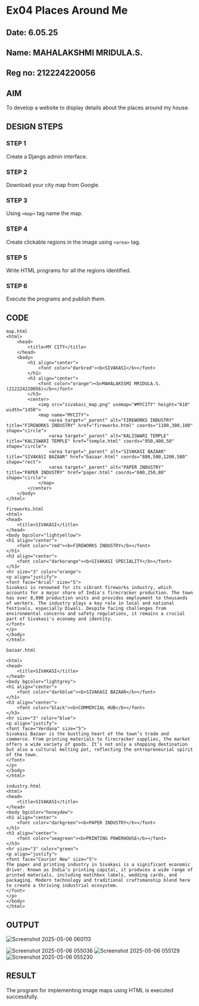 # Ex04 Places Around Me
## Date: 6.05.25
## Name: MAHALAKSHMI MRIDULA.S.
## Reg no: 212224220056

## AIM
To develop a website to display details about the places around my house.

## DESIGN STEPS

### STEP 1
Create a Django admin interface.

### STEP 2
Download your city map from Google.

### STEP 3
Using ```<map>``` tag name the map.

### STEP 4
Create clickable regions in the image using ```<area>``` tag.

### STEP 5
Write HTML programs for all the regions identified.

### STEP 6
Execute the programs and publish them.

## CODE
```
map.html
<html>
    <head>
        <title>MY CITY</title>
    </head>
    <body>
        <h1 align="center">
            <font color="darkred"><b>SIVAKASI</b></font>
        </h1>
        <h3 align="center">
            <font color="orange"><b>MAHALAKSSMI MRIDULA.S.(212224220056)</b></font>
        </h3>
        <center>
            <img src="sivakasi_map.png" usemap="#MYCITY" height="610" width="1450">
            <map name="MYCITY">
                <area target="_parent" alt="FIREWORKS INDUSTRY" title="FIREWORKS INDUSTRY" href="fireworks.html" coords="1100,300,100" shape="circle">
                <area target="_parent" alt="KALISWARI TEMPLE" title="KALISWARI TEMPLE" href="temple.html" coords="950,400,50" shape="circle">
                <area target="_parent" alt="SIVAKASI BAZAAR" title="SIVAKASI BAZAAR" href="bazaar.html" coords="800,500,1200,580" shape="rect">
                <area target="_parent" alt="PAPER INDUSTRY" title="PAPER INDUSTRY" href="paper.html" coords="600,250,80" shape="circle">
            </map>
        </center>
    </body>
</html>

fireworks.html
<html>
<head>
    <title>SIVAKASI</title>
</head>
<body bgcolor="lightyellow">
<h1 align="center">
    <font color="red"><b>FIREWORKS INDUSTRY</b></font>
</h1>
<h3 align="center">
    <font color="darkorange"><b>SIVAKASI SPECIALITY</b></font>
</h3>
<hr size="3" color="orange">
<p align="justify">
<font face="Arial" size="5">
Sivakasi is renowned for its vibrant fireworks industry, which accounts for a major share of India's firecracker production. The town has over 8,000 production units and provides employment to thousands of workers. The industry plays a key role in local and national festivals, especially Diwali. Despite facing challenges from environmental concerns and safety regulations, it remains a crucial part of Sivakasi's economy and identity.
</font>
</p>
</body>
</html>

bazaar.html

<html>
<head>
    <title>SIVAKASI</title>
</head>
<body bgcolor="lightgrey">
<h1 align="center">
    <font color="darkblue"><b>SIVAKASI BAZAAR</b></font>
</h1>
<h3 align="center">
    <font color="black"><b>COMMERCIAL HUB</b></font>
</h3>
<hr size="3" color="blue">
<p align="justify">
<font face="Verdana" size="5">
Sivakasi Bazaar is the bustling heart of the town’s trade and commerce. From printing materials to firecracker supplies, the market offers a wide variety of goods. It’s not only a shopping destination but also a cultural melting pot, reflecting the entrepreneurial spirit of the town.
</font>
</p>
</body>
</html>

industry.html
<html>
<head>
    <title>SIVAKASI</title>
</head>
<body bgcolor="honeydew">
<h1 align="center">
    <font color="darkgreen"><b>PAPER INDUSTRY</b></font>
</h1>
<h3 align="center">
    <font color="seagreen"><b>PRINTING POWERHOUSE</b></font>
</h3>
<hr size="3" color="green">
<p align="justify">
<font face="Courier New" size="5">
The paper and printing industry in Sivakasi is a significant economic driver. Known as India’s printing capital, it produces a wide range of printed materials, including matchbox labels, wedding cards, and packaging. Modern technology and traditional craftsmanship blend here to create a thriving industrial ecosystem.
</font>
</p>
</body>
</html>
```

## OUTPUT
![Screenshot 2025-05-06 060113](https://github.com/user-attachments/assets/014377ba-5ab4-4d80-b3ac-e987b5a5a110)

![Screenshot 2025-05-06 055036](https://github.com/user-attachments/assets/19c4de0a-309a-4286-87b0-377ddf9bc754)
![Screenshot 2025-05-06 055129](https://github.com/user-attachments/assets/202843bd-3d95-4a77-9f68-7f06b412f0e5)
![Screenshot 2025-05-06 055230](https://github.com/user-attachments/assets/5865f39c-3a08-44e5-8bd1-60c43d8e321c)










## RESULT
The program for implementing image maps using HTML is executed successfully.
